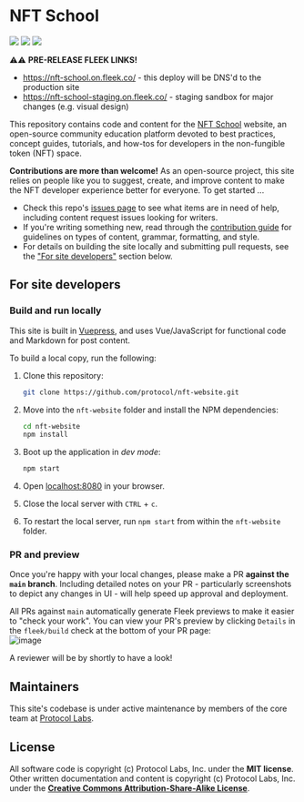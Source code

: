# NFT School

[![](https://img.shields.io/badge/made%20by-Protocol%20Labs-blue.svg)](https://protocol.ai)
[![](https://img.shields.io/badge/platform-VuePress-green.svg)](https://vuepress.vuejs.org/)
[![](https://img.shields.io/badge/deployed%20on-Fleek-ff69b4.svg)](http://fleek.co/)

⚠️⚠️  **PRE-RELEASE FLEEK LINKS!**
- https://nft-school.on.fleek.co/ - this deploy will be DNS'd to the production site
- https://nft-school-staging.on.fleek.co/ - staging sandbox for major changes (e.g. visual design)

This repository contains code and content for the [NFT School](https://nftschool.dev) website, an open-source community education platform devoted to best practices, concept guides, tutorials, and how-tos for developers in the non-fungible token (NFT) space. 

**Contributions are more than welcome!** As an open-source project, this site relies on people like you to suggest, create, and improve content to make the NFT developer experience better for everyone. To get started ...

- Check this repo's [issues page](https://github.com/protocol/nft-website/issues) to see what items are in need of help, including content request issues looking for writers.
- If you're writing something new, read through the [contribution guide](https://nftschool.dev/contribute/) for guidelines on types of content, grammar, formatting, and style.
- For details on building the site locally and submitting pull requests, see the ["For site developers"](#for-site-developers) section below.

## For site developers

### Build and run locally

This site is built in [Vuepress](https://vuepress.vuejs.org/guide/), and uses Vue/JavaScript for functional code and Markdown for post content.

To build a local copy, run the following:

1. Clone this repository:

   ```bash
   git clone https://github.com/protocol/nft-website.git
   ```

1. Move into the `nft-website` folder and install the NPM dependencies:

   ```bash
   cd nft-website
   npm install
   ```

1. Boot up the application in _dev mode_:

   ```bash
   npm start
   ```

1. Open [localhost:8080](http://localhost:8080) in your browser.
1. Close the local server with `CTRL` + `c`.
1. To restart the local server, run `npm start` from within the `nft-website` folder.

### PR and preview

Once you're happy with your local changes, please make a PR **against the `main` branch**. Including detailed notes on your PR - particularly screenshots to depict any changes in UI - will help speed up approval and deployment.

All PRs against `main` automatically generate Fleek previews to make it easier to "check your work". You can view your PR's preview by clicking `Details` in the `fleek/build` check at the bottom of your PR page:<br/>
![image](https://user-images.githubusercontent.com/1507828/110034382-9dbb5b80-7cf7-11eb-89a4-7772970677d3.png)

A reviewer will be by shortly to have a look!

## Maintainers

This site's codebase is under active maintenance by members of the core team at [Protocol Labs](https://protocol.ai/).

## License

All software code is copyright (c) Protocol Labs, Inc. under the **MIT license**. Other written documentation and content is copyright (c) Protocol Labs, Inc. under the [**Creative Commons Attribution-Share-Alike License**](https://creativecommons.org/licenses/by/4.0/).
